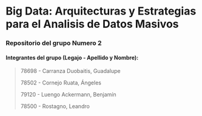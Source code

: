 # Big Data: Arquitecturas y Estrategias para el Analisis de Datos Masivos
### Repositorio del grupo Numero 2

#### Integrantes del grupo (Legajo - Apellido y Nombre):
>
>78698 - Carranza Duobaitis, Guadalupe
>
>78502 - Cornejo Ruata, Ángeles
>
>79120 - Luengo Ackermann, Benjamín
>
>78500 - Rostagno, Leandro


